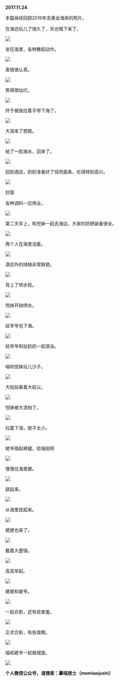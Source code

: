 
          
            
**2017.11.24**

本篇继续回顾2016年去黄金海岸的照片。

在海边玩儿了很久了，天也暗下来了。




![](//upload-images.jianshu.io/upload_images/51001-19a4f2d9c2fa7e54.jpg)




坐在海里，各种舞蹈动作。




![](//upload-images.jianshu.io/upload_images/51001-23d3f7bf29dc4136.jpg)




表情很认真。




![](//upload-images.jianshu.io/upload_images/51001-d46e96b1b5d2d7e8.jpg)




笑得很灿烂。




![](//upload-images.jianshu.io/upload_images/51001-61ee9fafbb675185.jpg)




终于被我拉着手带下海了。




![](//upload-images.jianshu.io/upload_images/51001-75c3f365e5363bb2.jpg)




大浪来了想跑。




![](//upload-images.jianshu.io/upload_images/51001-656a245b360d3256.jpg)




拍了一脸海水，回来了。




![](//upload-images.jianshu.io/upload_images/51001-16a5930e33067f94.jpg)




回到酒店，奶奶准备好了炖肉面条，吃得特别高兴。




![](//upload-images.jianshu.io/upload_images/51001-3a09647498656b29.jpg)

封面


各种调料一应俱全。




![](//upload-images.jianshu.io/upload_images/51001-74aca1db4962fa3f.jpg)




第二天早上，和兜妹一起去海边，大家的防晒装备很全。




![](//upload-images.jianshu.io/upload_images/51001-796fd73cb79497df.jpg)




两个人在海里泡着。




![](//upload-images.jianshu.io/upload_images/51001-e4e67b55a8225327.jpg)




酒店外的绿植非常鲜艳。




![](//upload-images.jianshu.io/upload_images/51001-dd856302f1d46a05.jpg)




背上了喷水抢。




![](//upload-images.jianshu.io/upload_images/51001-d5cb26187fb3b2ef.jpg)




悦妹开始喷水。




![](//upload-images.jianshu.io/upload_images/51001-12715be72f1fd8ab.jpg)




姑爷爷也下海。




![](//upload-images.jianshu.io/upload_images/51001-b699808fbff0bf9e.jpg)




姑爷爷和姑奶奶一起游泳。




![](//upload-images.jianshu.io/upload_images/51001-8b3e731952ba6399.jpg)




喵和悦妹玩儿沙子。




![](//upload-images.jianshu.io/upload_images/51001-4605897338a51cc4.jpg)




大姑姑看着大姑父。




![](//upload-images.jianshu.io/upload_images/51001-68b9a71451877264.jpg)




悦妹被大浪拍了。




![](//upload-images.jianshu.io/upload_images/51001-f5ec0a351ddcbb6c.jpg)




拉着下海，胆子太小。




![](//upload-images.jianshu.io/upload_images/51001-b8e7ee29ccc5839d.jpg)




姥爷挽起裤腿，给喵拍照




![](//upload-images.jianshu.io/upload_images/51001-7d815196c17c0fbd.jpg)




慢慢往海里挪。




![](//upload-images.jianshu.io/upload_images/51001-9d655b376d767209.jpg)




跳起来。




![](//upload-images.jianshu.io/upload_images/51001-06f9019a5b7d1c3f.jpg)




从海里拔起来。




![](//upload-images.jianshu.io/upload_images/51001-e2320b886f2533b1.jpg)




姥姥也来了。




![](//upload-images.jianshu.io/upload_images/51001-f5d1f0f81ce5b615.jpg)




戴着大墨镜。




![](//upload-images.jianshu.io/upload_images/51001-127a23d27ecf4be9.jpg)




高高举起。




![](//upload-images.jianshu.io/upload_images/51001-313b75aa3d762774.jpg)




姥姥和姥爷。




![](//upload-images.jianshu.io/upload_images/51001-3993126501106acd.jpg)




一起合影，还有些害羞。




![](//upload-images.jianshu.io/upload_images/51001-65d232f2ab8b6ce1.jpg)




正式合影，有些晃眼。




![](//upload-images.jianshu.io/upload_images/51001-7366de0b68dc26ae.jpg)




喵和姥爷一起做城堡。




![](//upload-images.jianshu.io/upload_images/51001-fce9cfa310f878c2.jpg)





**个人微信公众号，请搜索：摹喵居士（momiaojushi）**

          
        